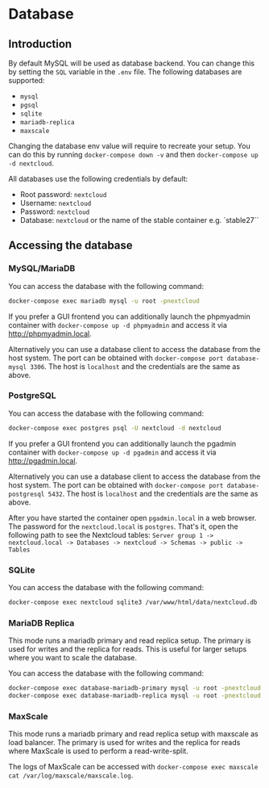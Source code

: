 # Database

## Introduction

By default MySQL will be used as database backend. You can change this by setting the `SQL` variable in the `.env` file. The following databases are supported:

- `mysql`
- `pgsql`
- `sqlite`
- `mariadb-replica`
- `maxscale`

Changing the database env value will require to recreate your setup. You can do this by running `docker-compose down -v` and then `docker-compose up -d nextcloud`.

All databases use the following credentials by default:

- Root password: `nextcloud`
- Username: `nextcloud`
- Password: `nextcloud`
- Database: `nextcloud` or the name of the stable container e.g. `stable27``

## Accessing the database

### MySQL/MariaDB

You can access the database with the following command:

```bash
docker-compose exec mariadb mysql -u root -pnextcloud
```

If you prefer a GUI frontend you can additionally launch the phpmyadmin container with `docker-compose up -d phpmyadmin` and access it via <http://phpmyadmin.local>.

Alternatively you can use a database client to access the database from the host system. The port can be obtained with `docker-compose port database-mysql 3306`. The host is `localhost` and the credentials are the same as above.

### PostgreSQL

You can access the database with the following command:

```bash
docker-compose exec postgres psql -U nextcloud -d nextcloud
```

If you prefer a GUI frontend you can additionally launch the pgadmin container with `docker-compose up -d pgadmin` and access it via <http://pgadmin.local>.

Alternatively you can use a database client to access the database from the host system. The port can be obtained with `docker-compose port database-postgresql 5432`. The host is `localhost` and the credentials are the same as above.

After you have started the container open `pgadmin.local` in a web browser. The password for the `nextcloud.local` is `postgres`.
That's it, open the following path to see the Nextcloud tables: `Server group 1 -> nextcloud.local -> Databases -> nextcloud -> Schemas -> public -> Tables`

### SQLite

You can access the database with the following command:

```bash
docker-compose exec nextcloud sqlite3 /var/www/html/data/nextcloud.db
```

### MariaDB Replica

This mode runs a mariadb primary and read replica setup. The primary is used for writes and the replica for reads. This is useful for larger setups where you want to scale the database.

You can access the database with the following command:

```bash
docker-compose exec database-mariadb-primary mysql -u root -pnextcloud
docker-compose exec database-mariadb-replica mysql -u root -pnextcloud
```

### MaxScale

This mode runs a mariadb primary and read replica setup with maxscale as load balancer. The primary is used for writes and the replica for reads where MaxScale is used to perform a read-write-split.

The logs of MaxScale can be accessed with `docker-compose exec maxscale cat /var/log/maxscale/maxscale.log`.
